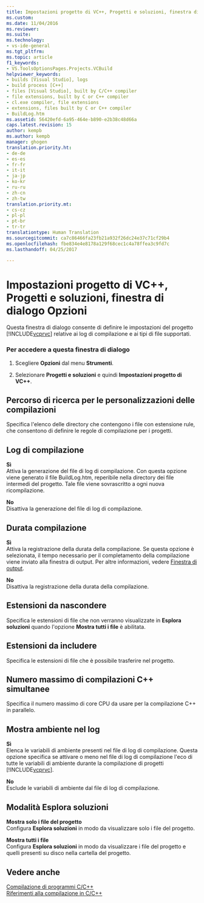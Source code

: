 ```yaml
---
title: Impostazioni progetto di VC++, Progetti e soluzioni, finestra di dialogo Opzioni | Microsoft Docs
ms.custom: 
ms.date: 11/04/2016
ms.reviewer: 
ms.suite: 
ms.technology:
- vs-ide-general
ms.tgt_pltfrm: 
ms.topic: article
f1_keywords:
- VS.ToolsOptionsPages.Projects.VCBuild
helpviewer_keywords:
- builds [Visual Studio], logs
- build process [C++]
- files [Visual Studio], built by C/C++ compiler
- file extensions, built by C or C++ compiler
- cl.exe compiler, file extensions
- extensions, files built by C or C++ compiler
- BuildLog.htm
ms.assetid: 56420efd-6a95-464e-b890-e2b38c48d66a
caps.latest.revision: 15
author: kempb
ms.author: kempb
manager: ghogen
translation.priority.ht:
- de-de
- es-es
- fr-fr
- it-it
- ja-jp
- ko-kr
- ru-ru
- zh-cn
- zh-tw
translation.priority.mt:
- cs-cz
- pl-pl
- pt-br
- tr-tr
translationtype: Human Translation
ms.sourcegitcommit: ca7c86466fa23fb21a932f26dc24e37c71cf29b4
ms.openlocfilehash: fbe834e4e8178a129f68cec1c4a78ffea3c9fd7c
ms.lasthandoff: 04/25/2017

---
```

# <a name="vc-project-settings-projects-and-solutions-options-dialog-box"></a>Impostazioni progetto di VC++, Progetti e soluzioni, finestra di dialogo Opzioni
Questa finestra di dialogo consente di definire le impostazioni del progetto [!INCLUDE[vcprvc](../../code-quality/includes/vcprvc_md.md)] relative ai log di compilazione e ai tipi di file supportati.  
  
### <a name="to-access-this-dialog-box"></a>Per accedere a questa finestra di dialogo  
  
1.  Scegliere **Opzioni** dal menu **Strumenti**.  
  
2.  Selezionare **Progetti e soluzioni** e quindi **Impostazioni progetto di VC++**.  
  
## <a name="build-customization-search-path"></a>Percorso di ricerca per le personalizzazioni delle compilazioni  
 Specifica l'elenco delle directory che contengono i file con estensione rule, che consentono di definire le regole di compilazione per i progetti.  
  
## <a name="build-logging"></a>Log di compilazione  
 **Sì**  
 Attiva la generazione del file di log di compilazione. Con questa opzione viene generato il file BuildLog.htm, reperibile nella directory dei file intermedi del progetto. Tale file viene sovrascritto a ogni nuova ricompilazione.  
  
 **No**  
 Disattiva la generazione del file di log di compilazione.  
  
## <a name="build-timing"></a>Durata compilazione  
 **Sì**  
 Attiva la registrazione della durata della compilazione. Se questa opzione è selezionata, il tempo necessario per il completamento della compilazione viene inviato alla finestra di output. Per altre informazioni, vedere [Finestra di output](../../ide/reference/output-window.md).  
  
 **No**  
 Disattiva la registrazione della durata della compilazione.  
  
## <a name="extensions-to-hide"></a>Estensioni da nascondere  
 Specifica le estensioni di file che non verranno visualizzate in **Esplora soluzioni** quando l'opzione **Mostra tutti i file** è abilitata.  
  
## <a name="extensions-to-include"></a>Estensioni da includere  
 Specifica le estensioni di file che è possibile trasferire nel progetto.  
  
## <a name="maximum-concurrent-c-compilations"></a>Numero massimo di compilazioni C++ simultanee  
 Specifica il numero massimo di core CPU da usare per la compilazione C++ in parallelo.  
  
## <a name="show-environment-in-log"></a>Mostra ambiente nel log  
 **Sì**  
 Elenca le variabili di ambiente presenti nel file di log di compilazione. Questa opzione specifica se attivare o meno nel file di log di compilazione l'eco di tutte le variabili di ambiente durante la compilazione di progetti [!INCLUDE[vcprvc](../../code-quality/includes/vcprvc_md.md)].  
  
 **No**  
 Esclude le variabili di ambiente dal file di log di compilazione.  
  
## <a name="solution-explorer-mode"></a>Modalità Esplora soluzioni  
 **Mostra solo i file del progetto**  
 Configura **Esplora soluzioni** in modo da visualizzare solo i file del progetto.  
  
 **Mostra tutti i file**  
 Configura **Esplora soluzioni** in modo da visualizzare i file del progetto e quelli presenti su disco nella cartella del progetto.  
  
## <a name="see-also"></a>Vedere anche  
 [Compilazione di programmi C/C++](/cpp/build/building-c-cpp-programs)   
 [Riferimenti alla compilazione in C/C++](/cpp/build/reference/c-cpp-building-reference)
